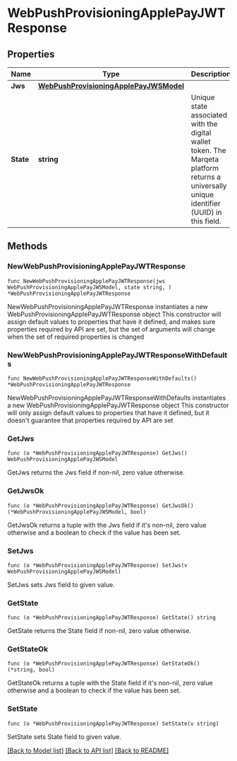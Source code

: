 # WebPushProvisioningApplePayJWTResponse

## Properties

Name | Type | Description | Notes
------------ | ------------- | ------------- | -------------
**Jws** | [**WebPushProvisioningApplePayJWSModel**](WebPushProvisioningApplePayJWSModel.md) |  | 
**State** | **string** | Unique state associated with the digital wallet token. The Marqeta platform returns a universally unique identifier (UUID) in this field. | 

## Methods

### NewWebPushProvisioningApplePayJWTResponse

`func NewWebPushProvisioningApplePayJWTResponse(jws WebPushProvisioningApplePayJWSModel, state string, ) *WebPushProvisioningApplePayJWTResponse`

NewWebPushProvisioningApplePayJWTResponse instantiates a new WebPushProvisioningApplePayJWTResponse object
This constructor will assign default values to properties that have it defined,
and makes sure properties required by API are set, but the set of arguments
will change when the set of required properties is changed

### NewWebPushProvisioningApplePayJWTResponseWithDefaults

`func NewWebPushProvisioningApplePayJWTResponseWithDefaults() *WebPushProvisioningApplePayJWTResponse`

NewWebPushProvisioningApplePayJWTResponseWithDefaults instantiates a new WebPushProvisioningApplePayJWTResponse object
This constructor will only assign default values to properties that have it defined,
but it doesn't guarantee that properties required by API are set

### GetJws

`func (o *WebPushProvisioningApplePayJWTResponse) GetJws() WebPushProvisioningApplePayJWSModel`

GetJws returns the Jws field if non-nil, zero value otherwise.

### GetJwsOk

`func (o *WebPushProvisioningApplePayJWTResponse) GetJwsOk() (*WebPushProvisioningApplePayJWSModel, bool)`

GetJwsOk returns a tuple with the Jws field if it's non-nil, zero value otherwise
and a boolean to check if the value has been set.

### SetJws

`func (o *WebPushProvisioningApplePayJWTResponse) SetJws(v WebPushProvisioningApplePayJWSModel)`

SetJws sets Jws field to given value.


### GetState

`func (o *WebPushProvisioningApplePayJWTResponse) GetState() string`

GetState returns the State field if non-nil, zero value otherwise.

### GetStateOk

`func (o *WebPushProvisioningApplePayJWTResponse) GetStateOk() (*string, bool)`

GetStateOk returns a tuple with the State field if it's non-nil, zero value otherwise
and a boolean to check if the value has been set.

### SetState

`func (o *WebPushProvisioningApplePayJWTResponse) SetState(v string)`

SetState sets State field to given value.



[[Back to Model list]](../README.md#documentation-for-models) [[Back to API list]](../README.md#documentation-for-api-endpoints) [[Back to README]](../README.md)


